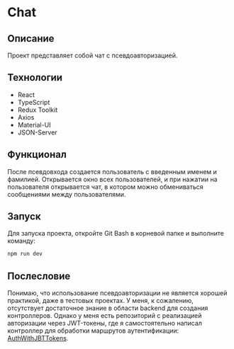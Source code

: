 # Chat

## Описание

Проект представляет собой чат с псевдоавторизацией.

## Технологии

- React
- TypeScript
- Redux Toolkit
- Axios
- Material-UI
- JSON-Server

## Функционал

После псевдовхода создается пользователь с введенным именем и фамилией. Открывается окно всех пользователей, и при нажатии на пользователя открывается чат, в котором можно обмениваться сообщениями между пользователями.

## Запуск

Для запуска проекта, откройте Git Bash в корневой папке и выполните команду:

```bash
npm run dev
```

## Послесловие

Понимаю, что использование псевдоавторизации не является хорошей практикой, даже в тестовых проектах. У меня, к сожалению, отсутствует достаточное знание в области backend для создания контроллеров. Однако у меня есть репозиторий с реализацией авторизации через JWT-токены, где я самостоятельно написал контроллер для обработки маршрутов аутентификации: [AuthWithJBTTokens](https://github.com/KBcHMFollower/AuthWithJBTTokens).

